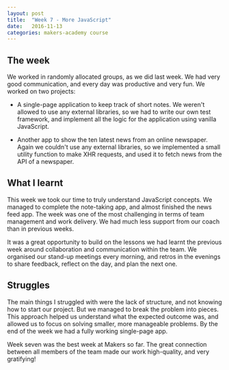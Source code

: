 ```yaml
---
layout: post
title:  "Week 7 - More JavaScript"
date:   2016-11-13
categories: makers-academy course
---
```


## The week

We worked in randomly allocated groups, as we did last week. We had very good communication, and every day was productive and very fun. We worked on two projects:

* A single-page application to keep track of short notes. We weren't allowed to use any external libraries, so we had to write our own test framework, and implement all the logic for the application using vanilla JavaScript.

* Another app to show the ten latest news from an online newspaper. Again we couldn't use any external libraries, so we implemented a small utility function to make XHR requests, and used it to fetch news from the API of a newspaper.

## What I learnt

This week we took our time to truly understand JavaScript concepts. We managed to complete the note-taking app, and almost finished the news feed app. The week was one of the most challenging in terms of team management and work delivery. We had much less support from our coach than in previous weeks.

It was a great opportunity to build on the lessons we had learnt the previous week around collaboration and communication within the team. We organised our stand-up meetings every morning, and retros in the evenings to share feedback, reflect on the day, and plan the next one.

## Struggles

The main things I struggled with were the lack of structure, and not knowing how to start our project. But we managed to break the problem into pieces. This approach helped us understand what the expected outcome was, and allowed us to focus on solving smaller, more manageable problems. By the end of the week we had a fully working single-page app.

Week seven was the best week at Makers so far. The great connection between all members of the team made our work high-quality, and very gratifying!
